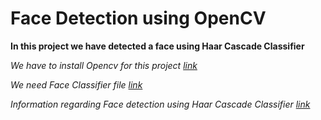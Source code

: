 # Face Detection using OpenCV

**In this project we have detected a face using Haar Cascade Classifier**

_We have to install Opencv for this project [link](https://pypi.org/project/opencv-contrib-python/)_

_We need Face Classifier file [link](https://github.com/opencv/opencv/tree/master/data/haarcascades)_

_Information regarding Face detection using Haar Cascade Classifier [link](https://opencv-python-tutroals.readthedocs.io/en/latest/py_tutorials/py_objdetect/py_face_detection/py_face_detection.html)_




    